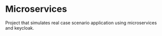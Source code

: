 # Microservices 

Project that simulates real case scenario application using microservices and keycloak.
